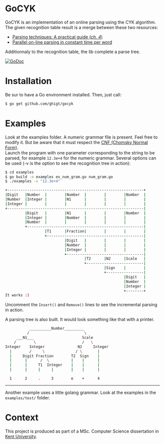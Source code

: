 GoCYK
=====

GoCYK is an implementation of an online parsing using the CYK algorithm.
The given recognition table result is a merge between these two resources:
* [Parsing techniques: A practical guide (*ch. 4*)](http://port70.net/~nsz/articles/book/grune_jacobs_parsing_techniques_2008.pdf)
* [Parallel on-line parsing in constant time per word](http://doc.utwente.nl/18047/1/Sikkel93parallel.pdf)

Additionnaly to the recognition table, the lib complete a parse tree.

[![GoDoc](https://godoc.org/github.com/ghigt/gocyk?status.svg)](https://godoc.org/github.com/ghigt/gocyk)

Installation
============

Be sur to have a Go environment installed. Then, just call:
```bash
$ go get github.com/ghigt/gocyk
```

Examples
========

Look at the examples folder. A numeric grammar file is present. Feel free to modify it. But be aware that it must respect the [CNF (Chomsky Normal Form)](http://en.wikipedia.org/wiki/Chomsky_normal_form).  
Launch the program with one parameter corresponding to the string to be parsed, for example `12.3e+4` for the numeric grammar. Several options can be used (-v is the option to see the recognition tree in action):
```bash
$ cd examples
$ go build -o examples ex_num_gram.go num_gram.go
$ ./examples -v "12.3e+4"

+--------------------------------------------------------------+
|Digit   |Number  |        |Number  |        |        |Number  |
|Number  |Integer |        |N1      |        |        |        |
|Integer |        |        |        |        |        |        |
+--------------------------------------------------------------|
         |Digit   |        |N1      |        |        |Number  |
         |Integer |        |Number  |        |        |        |
         |Number  |        |        |        |        |        |
         +-----------------------------------------------------|
                  |T1      |Fraction|        |        |        |
                  +--------------------------------------------|
                           |Digit   |        |        |        |
                           |Number  |        |        |        |
                           |Integer |        |        |        |
                           +-----------------------------------|
                                    |T2      |N2      |Scale   |
                                    +--------------------------|
                                             |Sign    |        |
                                             +-----------------|
                                                      |Digit   |
                                                      |Number  |
                                                      |Integer |
                                                      +--------+
It works :)
```
Uncomment the `Insert()` and `Remove()` lines to see the incremental parsing in action.

A parsing tree is also built. It would look something like that with a printer.
```bash
           __________Number_________
          /                         \
     ___N1___                      Scale
    /        \                     /   \
Integer    Integer               N2     Integer
  |        /     \              / \       |
  |     Digit Fraction        T2  Sign    |
  |      |      /  \          |    |      |
  |      |     T1  Integer    |    |      |
  |      |     |     |        |    |      |

  1      2     .     3        e    +      4
```

----------

Another example uses a little golang grammar. Look at the examples in the `examples/test/` folder.

Context
=======

This project is produced as part of a MSc. Computer Science dissertation in [Kent University](http://www.kent.ac.uk/).
